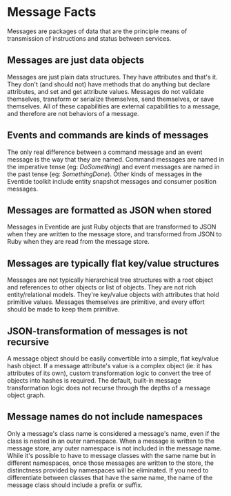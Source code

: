 # Message Facts

Messages are packages of data that are the principle means of transmission of instructions and status between services.

## Messages are just data objects

Messages are just plain data structures. They have attributes and that's it. They don't (and should not) have methods that do anything but declare attributes, and set and get attribute values. Messages do not validate themselves, transform or serialize themselves, send themselves, or save themselves. All of these capabilities are external capabilities to a message, and therefore are not behaviors of a message.

## Events and commands are kinds of messages

The only real difference between a command message and an event message is the way that they are named. Command messages are named in the imperative tense (eg: _DoSomething_) and event messages are named in the past tense (eg: _SomethingDone_). Other kinds of messages in the Eventide toolkit include entity snapshot messages and consumer position messages.

## Messages are formatted as JSON when stored

Messages in Eventide are just Ruby objects that are transformed to JSON when they are written to the message store, and transformed from JSON to Ruby when they are read from the message store.

## Messages are typically flat key/value structures

Messages are not typically hierarchical tree structures with a root object and references to other objects or list of objects. They are not rich entity/relational models. They're key/value objects with attributes that hold primitive values. Messages themselves are primitive, and every effort should be made to keep them primitive.

## JSON-transformation of messages is not recursive

A message object should be easily convertible into a simple, flat key/value hash object. If a message attribute's value is a complex object (ie: it has attributes of its own), custom transformation logic to convert the tree of objects into hashes is required. The default, built-in message transformation logic does not recurse through the depths of a message object graph.

## Message names do not include namespaces

Only a message's class name is considered a message's name, even if the class is nested in an outer namespace. When a message is written to the message store, any outer namespace is not included in the message name. While it's possible to have to message classes with the same name but in different namespaces, once those messages are written to the store, the distinctness provided by namespaces will be eliminated. If you need to differentiate between classes that have the same name, the name of the message class should include a prefix or suffix.
